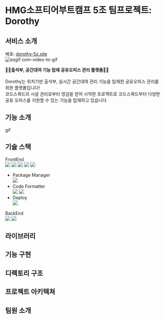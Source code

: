 # HMG소프티어부트캠프 5조 팀프로젝트: Dorothy

## 서비스 소개

배포: [dorothy-5z.site](http://dorothy-5z.site)</br>
![ezgif com-video-to-gif](https://user-images.githubusercontent.com/45064913/217983847-fbf53593-cdc2-47cb-9d43-1a4475503803.gif)

**🧚‍♂️출석부, 공간대여 기능 탑재 공유오피스 관리 플랫폼🧚‍♀️**</br></br>
Dorothy는 위치기반 출석부, 실시간 공간대여 관리 기능을 탑재한 공유오피스 관리를 위한 플랫폼입니다!</br>
코드스쿼드의 시설 관리로부터 영감을 얻어 시작한 프로젝트로 코드스쿼드부터 다양한 공유 오피스를 지원할 수 있는 기능을 탑재하고 있습니다</br>

## 기능 소개
gif

## 기술 스택
FrontEnd</br>
<img src="https://img.shields.io/badge/HTML-E34F26?style=flat&logo=HTML5&logoColor=white"/>
<img src="https://img.shields.io/badge/CSS-1572B6?style=flat&logo=CSS3&logoColor=white"/>
<img src="https://img.shields.io/badge/Scss-CC6699?style=flat&logo=Sass&logoColor=white"/>
<img src="https://img.shields.io/badge/JavaScript-F7DF1E?style=flat&logo=JavaScript&logoColor=white"/>
<img src="https://img.shields.io/badge/Redux-764ABC?style=flat&logo=Redux&logoColor=white"/>
- Package Manager</br>
    <img src="https://img.shields.io/badge/npm-CB3837?style=flat&logo=npm&logoColor=white"/>
- Code Formatter</br>
    <img src="https://img.shields.io/badge/Prettier-F7B93E?style=flat&logo=Prettier&logoColor=white"/>
    <img src="https://img.shields.io/badge/ESLint-4B32C3?style=flat&logo=ESLint&logoColor=white"/>
- Deploy</br>
    <img src="https://img.shields.io/badge/Vite-646CFF?style=flat&logo=Vite&logoColor=white"/>

BackEnd</br>
<img src="https://img.shields.io/badge/NGINX-009639?style=flat&logo=NGINX&logoColor=white"/>
<img src="https://img.shields.io/badge/Docker-2496ED?style=flat&logo=Docker&logoColor=white"/>

## 라이브러리


## 기능 구현


## 디렉토리 구조


## 프로젝트 아키텍쳐


## 팀원 소개

